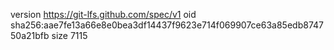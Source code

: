 version https://git-lfs.github.com/spec/v1
oid sha256:aae7fe13a66e8e0bea3df14437f9623e714f069907ce63a85edb874750a21bfb
size 7115
